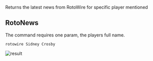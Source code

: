 Returns the latest news from RotoWire for specific player mentioned

## RotoNews

The command requires one param, the players full name.

```
rotowire Sidney Crosby
```

![result](https://i.imgur.com/5R0xkMm.png)
